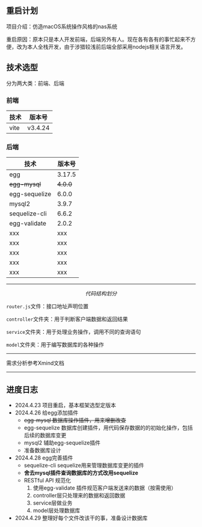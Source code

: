 ## 重启计划

项目介绍：仿造macOS系统操作风格的nas系统

重启原因：原本只是本人开发前端，后端另外有人。现在各有各有的事忙起来不方便，改为本人全栈开发，由于涉猎较浅前后端全部采用nodejs相关语言开发。

## 技术选型

分为两大类：前端、后端

### 前端

| 技术 | 版本号 |
| --- | --- |
| vite | v3.4.24 |



### 后端

| 技术 | 版本号 |
| --- | --- |
| egg | 3.17.5 |
| ~~egg-mysql~~ | ~~4.0.0~~ |
| egg-sequelize | 6.0.0 |
| mysql2 | 3.9.7 |
| sequelize-cli | 6.6.2 |
| egg-validate | 2.0.2 |
| xxx | xxx |
| xxx | xxx |
| xxx | xxx |
| xxx | xxx |
| xxx | xxx |

---

$$
代码结构划分
$$


`router.js`文件：接口地址声明位置

`controller`文件夹：用于判断客户端数据和返回结果

`service`文件夹：用于处理业务操作，调用不同的查询语句

`model`文件夹：用于编写数据库的各种操作


---
需求分析参考Xmind文档

---


## 进度日志

+ 2024.4.23 项目重启，基本框架选型定版本
+ 2024.4.26 给egg添加插件
    - ~~egg-mysql 数据库操作插件，用来增删改查~~
    - egg-sequelize 数据库创建插件，用代码保存数据的的初始化操作，包括后续的数据库变更
    - mysql2 辅助egg-sequelize插件
    - 准备数据库设计
+ 2024.4.28 egg完善插件
    - sequelize-cli sequelize用来管理数据库变更的插件
    - **舍去mysql插件查询数据库的方式改用sequelize**
    - RESTful API 规范化
        1. 使用egg-validate 插件规范客户端发送来的数据（按需使用）
        2. controller层只处理来的数据和返回数据
        3. service层做业务
        4. model层处理数据库
+ 2024.4.29 整理好每个文件改该干的事，准备设计数据库